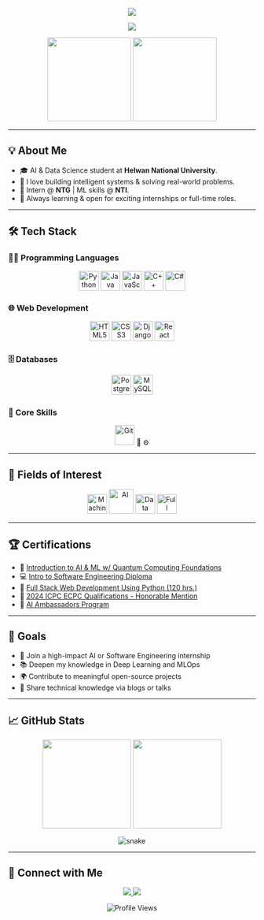 <!-- هيدر ثلاثي الأبعاد بستايل متدرج -->
<p align="center">
  <img src="https://capsule-render.vercel.app/api?type=waving&color=0:0099ff,100:6a00ff&height=150&section=header&text=👋%20Hi,%20I'm%20Omar%20Mostafa!&fontSize=40&fontColor=fff" />
</p>

<!-- كتابة متحركة -->
<p align="center">
  <img src="https://readme-typing-svg.demolab.com?font=Fira+Code&pause=1000&color=6A00FF&center=true&width=435&lines=AI+%26+Data+Science+Student;Full+Stack+Developer;Machine+Learning+Enthusiast;Welcome+to+my+profile!"/>
</p>

<!-- GIFs خفيفة ولطيفة -->
<p align="center">
  <img src="https://media.giphy.com/media/3ohzdIuqJoo8QdKlnW/giphy.gif" width="170"/>
  <img src="https://media.giphy.com/media/L1R1tvI9svkIWwpVYr/giphy.gif" width="170"/>
</p>

---

## 💡 About Me
- 🎓 AI & Data Science student at **Helwan National University**.
- 🚀 I love building intelligent systems & solving real-world problems.
- 💼 Intern @ **NTG** | ML skills @ **NTI**.
- 🌱 Always learning & open for exciting internships or full-time roles.

---

## 🛠️ Tech Stack

### 👨‍💻 Programming Languages
<p align="center">
  <img src="https://cdn.jsdelivr.net/gh/devicons/devicon/icons/python/python-original.svg" width="40" title="Python"/>
  <img src="https://cdn.jsdelivr.net/gh/devicons/devicon/icons/java/java-original.svg" width="40" title="Java"/>
  <img src="https://cdn.jsdelivr.net/gh/devicons/devicon/icons/javascript/javascript-original.svg" width="40" title="JavaScript"/>
  <img src="https://cdn.jsdelivr.net/gh/devicons/devicon/icons/cplusplus/cplusplus-original.svg" width="40" title="C++"/>
  <img src="https://cdn.jsdelivr.net/gh/devicons/devicon/icons/csharp/csharp-original.svg" width="40" title="C#"/>
</p>

### 🌐 Web Development
<p align="center">
  <img src="https://cdn.jsdelivr.net/gh/devicons/devicon/icons/html5/html5-original.svg" width="40" title="HTML5"/>
  <img src="https://cdn.jsdelivr.net/gh/devicons/devicon/icons/css3/css3-original.svg" width="40" title="CSS3"/>
  <img src="https://cdn.jsdelivr.net/gh/devicons/devicon/icons/django/django-plain.svg" width="40" title="Django"/>
  <img src="https://cdn.jsdelivr.net/gh/devicons/devicon/icons/react/react-original.svg" width="40" title="React"/>
</p>

### 🗄️ Databases
<p align="center">
  <img src="https://cdn.jsdelivr.net/gh/devicons/devicon/icons/postgresql/postgresql-original.svg" width="40" title="PostgreSQL"/>
  <img src="https://cdn.jsdelivr.net/gh/devicons/devicon/icons/mysql/mysql-original.svg" width="40" title="MySQL"/>
</p>

### 🧠 Core Skills
<p align="center">
  <img src="https://cdn.jsdelivr.net/gh/devicons/devicon/icons/git/git-original.svg" width="40" title="Git"/>
  <span title="Data Structures">🧠</span>
  <span title="OOP">⚙️</span>
</p>

---

## 🔬 Fields of Interest
<p align="center">
  <img src="https://cdn.jsdelivr.net/gh/devicons/devicon/icons/tensorflow/tensorflow-original.svg" width="40" title="Machine Learning"/>
  <img src="https://media.giphy.com/media/QTfX9Ejfra3ZmNxh6B/giphy.gif" width="50" title="AI"/>
  <img src="https://cdn.jsdelivr.net/gh/devicons/devicon/icons/pandas/pandas-original.svg" width="40" title="Data Analysis"/>
  <img src="https://cdn.jsdelivr.net/gh/devicons/devicon/icons/react/react-original.svg" width="40" title="Full Stack"/>
</p>

---

## 🏆 Certifications
- 🤖 [Introduction to AI & ML w/ Quantum Computing Foundations](https://drive.google.com/file/d/1wT5n4JIN58snlKwWsLvZMbFCG5rBtNAI/view?usp=drive_link)
- 💻 [Intro to Software Engineering Diploma](https://drive.google.com/file/d/1CWnQAeGmT3TbHIesjp0KoXJ7GpVv-Nm3/view?usp=drive_link)
- 🐍 [Full Stack Web Development Using Python (120 hrs.)](https://drive.google.com/file/d/1h4PGPLSiXgvbroENKEhczXhfnBNc2O1C/view?usp=drive_link)
- 🏅 [2024 ICPC ECPC Qualifications - Honorable Mention](https://drive.google.com/file/d/1m_prA51PPFql9Z4kCMPpZgFXFge1IEQI/view?usp=drive_link)
- 🧠 [AI Ambassadors Program](https://drive.google.com/file/d/1cS3UP2uONPTEdIL3YmwSjV_Upny4-4eM/view?usp=drive_link)

---

## 🎯 Goals
- 🚀 Join a high-impact AI or Software Engineering internship  
- 📚 Deepen my knowledge in Deep Learning and MLOps  
- 🌍 Contribute to meaningful open-source projects  
- 🎤 Share technical knowledge via blogs or talks  

---

## 📈 GitHub Stats
<p align="center">
  <img src="https://github-readme-stats.vercel.app/api?username=OmarMostafa7&show_icons=true&theme=radical&hide_border=true&count_private=true" height="180"/>
  <img src="https://github-readme-stats.vercel.app/api/top-langs/?username=OmarMostafa7&layout=compact&theme=radical&hide_border=true" height="180"/>
</p>

<!-- سنـيك كونتريبيوشن جراف -->
<p align="center">
  <img src="https://raw.githubusercontent.com/OmarMostafa7/OmarMostafa7/output/github-contribution-grid-snake.svg" alt="snake"/>
</p>

---

## 🤝 Connect with Me
<p align="center">
  <a href="https://www.linkedin.com/in/omar-mostafa-abdsttar-b2b72134b" target="_blank">
    <img src="https://img.shields.io/badge/LinkedIn-0A66C2?style=for-the-badge&logo=linkedin&logoColor=white" />
  </a>
  <a href="mailto:omarmostafaabdsttar@gmail.com">
    <img src="https://img.shields.io/badge/Gmail-D14836?style=for-the-badge&logo=gmail&logoColor=white" />
  </a>
</p>

<p align="center">
  <img src="https://komarev.com/ghpvc/?username=OmarMostafa7&color=brightgreen" alt="Profile Views">
</p>
